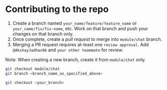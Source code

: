 # Contributing to the repo

1. Create a branch named `your_name/feature/feature_name` or `your_name/fix/fix-name`, etc. Work on that branch and push your changes on that branch only.
2. Once complete, create a _pull request_ to merge into `module/chat` branch.
3. Merging a PR request requires at-least one `review approval`. Add `@AkshayJadhav96` and `your other teammate` for review.

Note: When creating a new branch, create it from `module/chat` only.
```bash
git checkout module/chat
git branch <branch_name_as_specified_above>
```
```bash
git checkout <your_branch>
```
